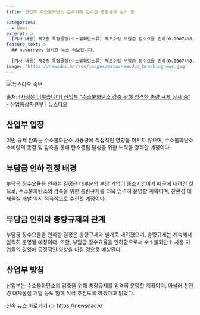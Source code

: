 ```yaml
---
title: 산업부 수소불화탄소 감축위해 엄격한 총량규제 실시 중

categories:
  - News
excerpt: >
  [기사 내용] 제2종 특정물질(수소불화탄소류) 제조수입 부담금 징수요율 인하(0.00074%0.0005%)가…
feature_text: >
  ## navernews 실시간 뉴스 속보입니다.

  [기사 내용] 제2종 특정물질(수소불화탄소류) 제조수입 부담금 징수요율 인하(0.00074%0.0005%)가…
image: 'https://newsdao.kr/res/images/meta/newsdao_breakingnews.jpg'
---
```


![뉴스다오 속보](https://newsdao.kr/res/images/meta/newsdao_breakingnews.jpg)

<p>출처: <a href="https://newsdao.kr/3804" rel="dofollow">[사실은 이렇습니다] 산업부 “수소불화탄소 감축 위해 엄격한 총량 규제 실시 중” - 산업통상자원부</a> | 뉴스다오</p>

<h2 data-ke-size="size26">산업부 입장</h2>
<p data-ke-size="size16">이번 규제 완화는 수소불화탄소 사용량에 직접적인 영향을 미치지 않으며, 수소불화탄소 소비량의 동결 및 감축을 통해 탄소중립 달성을 위한 노력을 강화할 예정이다.</p>

<h2 data-ke-size="size26">부담금 인하 결정 배경</h2>
<p data-ke-size="size16">부담금 징수요율을 인하한 결정은 대부분의 부담 기업이 중소기업이기 때문에 내려진 것으로, 수소불화탄소의 감축을 위한 총량규제를 더욱 엄격히 운영할 계획이며, 친환경 대체물질 개발 역시 적극적으로 추진할 예정이다.</p>

<h2 data-ke-size="size26">부담금 인하와 총량규제의 관계</h2>
<p data-ke-size="size16">부담금 징수요율을 인하한 결정은 총량규제와 별개로 내려졌으며, 총량규제는 계속해서 엄격히 운영될 예정이다. 또한, 부담금 징수요율을 인하함으로써 수소불화탄소 사용 기업들의 경영에 긍정적인 영향을 미칠 것으로 예상된다.</p>

<h2 data-ke-size="size26">산업부 방침</h2>
<p data-ke-size="size16">산업부는 수소불화탄소의 감축을 위해 총량규제를 엄격히 운영할 계획이며, 아울러 친환경 대체물질 개발 등도 함께 적극 추진토록 하겠다고 밝혔다.</p> 

신속 뉴스 바로가기 👉 <a href="https://newsdao.kr" rel="dofollow">https://newsdao.kr</a>



